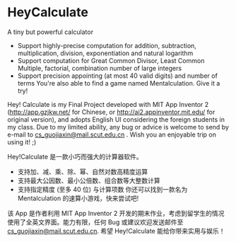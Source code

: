 # HeyCalculate
A tiny but powerful calculator


- Support highly-precise computation for addition, subtraction, multiplication, division, exponentiation and natural logarithm
- Support computation for Great Common Divisor, Least Common Multiple, factorial, combination number of large integers
- Support precision appointing (at most 40 valid digits) and number of terms
You're also able to find a game named Mentalculation. Give it a try!

Hey! Calculate is my Final Project developed with MIT App Inventor 2 (http://app.gzjkw.net/ for Chinese, or http://ai2.appinventor.mit.edu/ for original version), and adopts English UI considering the foreign students in my class.
Due to my limited ability, any bug or advice is welcome to send by e-mail to cs_guojiaxin@mail.scut.edu.cn .
Wish you an enjoyable trip on using it! ;)


Hey!Calculate 是一款小巧而强大的计算器软件。
- 支持加、减、乘、除、幂、自然对数高精度运算
- 支持最大公因数、最小公倍数、组合数等大整数计算
- 支持指定精度 (至多 40 位) 与计算项数
你还可以找到一款名为 Mentalculation 的速算小游戏，快来尝试吧!

该 App 是作者利用 MIT App Inventor 2 开发的期末作业，考虑到留学生的情况使用了全英文界面。能力有限，任何 Bug 或建议欢迎发送邮件至 cs_guojiaxin@mail.scut.edu.cn. 
希望 Hey!Calculate 能给你带来实用与娱乐！
